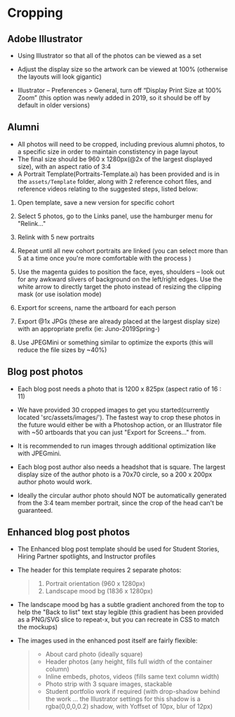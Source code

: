 # Cropping

## Adobe Illustrator

- Using Illustrator so that all of the photos can be viewed as a set

- Adjust the display size so the artwork can be viewed at 100% (otherwise the layouts will look
  gigantic)

- Illustrator – Preferences > General, turn off “Display Print Size at 100% Zoom” (this option was
  newly added in 2019, so it should be off by default in older versions)

## Alumni

- All photos will need to be cropped, including previous alumni photos, to a specific size in order
  to maintain constistency in page layout
- The final size should be 960 x 1280px(@2x of the largest displayed size), with an aspect ratio of
  3:4
- A Portrait Template(Portraits-Template.ai) has been provided and is in the `assets/Template`
  folder, along with 2 reference cohort files, and reference videos relating to the suggested steps,
  listed below:

1. Open template, save a new version for specific cohort

1. Select 5 photos, go to the Links panel, use the hamburger menu for "Relink..."

1. Relink with 5 new portraits

1. Repeat until all new cohort portraits are linked (you can select more than 5 at a time once
   you're more comfortable with the process )
1. Use the magenta guides to position the face, eyes, shoulders – look out for any awkward slivers
   of background on the left/right edges. Use the white arrow to directly target the photo instead
   of resizing the clipping mask (or use isolation mode)

1. Export for screens, name the artboard for each person

1. Export @1x JPGs (these are already placed at the largest display size) with an appropriate prefix
   (ie: Juno-2019Spring-)

1. Use JPEGMini or something similar to optimize the exports (this will reduce the file sizes by
   ~40%)

## Blog post photos

- Each blog post needs a photo that is 1200 x 825px (aspect ratio of 16 : 11)

- We have provided 30 cropped images to get you started(currently located 'src/assets/images/'). The
  fastest way to crop these photos in the future would either be with a Photoshop action, or an
  Illustrator file with ~50 artboards that you can just "Export for Screens..." from.

- It is recommended to run images through additional optimization like with JPEGmini.

- Each blog post author also needs a headshot that is square. The largest display size of the author
  photo is a 70x70 circle, so a 200 x 200px author photo would work.

- Ideally the circular author photo should NOT be automatically generated from the 3:4 team member
  portrait, since the crop of the head can't be guaranteed.

## Enhanced blog post photos

- The Enhanced blog post template should be used for Student Stories, Hiring Partner spotlights, and
  Instructor profiles

- The header for this template requires 2 separate photos:

  > 1. Portrait orientation (960 x 1280px)
  > 1. Landscape mood bg (1836 x 1280px)

- The landscape mood bg has a subtle gradient anchored from the top to help the "Back to list" text
  stay legible (this gradient has been provided as a PNG/SVG slice to repeat-x, but you can recreate
  in CSS to match the mockups)

- The images used in the enhanced post itself are fairly flexible:
  > - About card photo (ideally square)
  > - Header photos (any height, fills full width of the container column)
  > - Inline embeds, photos, videos (fills same text column width)
  > - Photo strip with 3 square images, stackable
  > - Student portfolio work if required (with drop-shadow behind the work ... the Illustrator
  >   settings for this shadow is a rgba(0,0,0,0.2) shadow, with Yoffset of 10px, blur of 12px)
